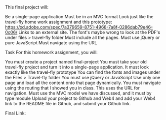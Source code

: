 This final project will:

Be a single-page application
Must be in an MVC format
Look just like the travel-fly home work assignment and this prototype: https://xd.adobe.com/spec/7a379659-8751-4968-7a8f-0286dab79e46-0c06/ Links to an external site.
The font's maybe wrong to look at the PDF's under files > travel-fly folder
Must include all the pages.
Must use jQuery or pure JavaScript
Must navigate using the URL

Task
For this homework assignment, you will:

You must create a project named final-project
You must take your old travel-fly project and turn it into a single-page application.
It must look exactly like the travel-fly prototype
You can find the fonts and images under the Files > Travel-fly folder
You must use jQuery or JavaScript
Use only one page and load all the content onto that page dynamically.
You must navigate using the routing that I showed you in class. This uses the URL for navigation.
Must use the MVC model we have discussed, and it must by type module
Upload your project to Github and Web4 and add your Web4 link to the README file in Github, and submit your Github link.

Final Link:
